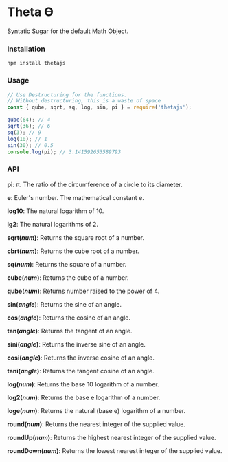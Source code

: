 # Theta ϴ

Syntatic Sugar for the default Math Object.

### Installation

`npm install thetajs`

### Usage

```js
// Use Destructuring for the functions.
// Without destructuring, this is a waste of space
const { qube, sqrt, sq, log, sin, pi } = require('thetajs');

qube(64); // 4
sqrt(36); // 6
sq(3); // 9
log(10); // 1
sin(30); // 0.5
console.log(pi); // 3.141592653589793
```

### API

**pi**: π. The ratio of the circumference of a circle to its diameter.

**e**: Euler's number. The mathematical constant e.

**log10**: The natural logarithm of 10.

**lg2**: The natural logarithms of 2.

**sqrt(_num_)**: Returns the square root of a number.

**cbrt(_num_)**: Returns the cube root of a number.

**sq(_num_)**: Returns the square of a number.

**cube(_num_)**: Returns the cube of a number.

**qube(_num_)**: Returns number raised to the power of 4.

**sin(_angle_)**: Returns the sine of an angle.

**cos(_angle_)**: Returns the cosine of an angle.

**tan(_angle_)**: Returns the tangent of an angle.

**sini(_angle_)**: Returns the inverse sine of an angle.

**cosi(_angle_)**: Returns the inverse cosine of an angle.

**tani(_angle_)**: Returns the tangent cosine of an angle.

**log(_num_)**: Returns the base 10 logarithm of a number.

**log2(_num_)**: Returns the base e logarithm of a number.

**loge(_num_)**: Returns the natural (base e) logarithm of a number.

**round(_num_)**: Returns the nearest integer of the supplied value.

**roundUp(_num_)**: Returns the highest nearest integer of the supplied value.

**roundDown(_num_)**: Returns the lowest nearest integer of the supplied value.
